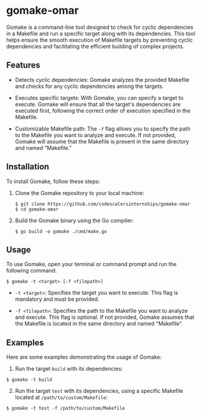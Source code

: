 # gomake-omar

Gomake is a command-line tool designed to check for cyclic dependencies in a Makefile and run a specific target along with its dependencies. This tool helps ensure the smooth execution of Makefile targets by preventing cyclic dependencies and facilitating the efficient building of complex projects.

## Features

- Detects cyclic dependencies: Gomake analyzes the provided Makefile and checks for any cyclic dependencies among the targets.

- Executes specific targets: With Gomake, you can specify a target to execute. Gomake will ensure that all the target's dependencies are executed first, following the correct order of execution specified in the Makefile.

- Customizable Makefile path: The `-f` flag allows you to specify the path to the Makefile you want to analyze and execute. If not provided, Gomake will assume that the Makefile is present in the same directory and named "Makefile."

## Installation

To install Gomake, follow these steps:

1. Clone the Gomake repository to your local machine:

   ```shell
   $ git clone https://github.com/codescalersinternships/gomake-omar
   $ cd gomake-omar
   ```
2. Build the Gomake binary using the Go compiler:
   ```shell
   $ go build -o gomake ./cmd/make.go
   ```

## Usage

To use Gomake, open your terminal or command prompt and run the following command:
   ```shell
   $ gomake -t <target> [-f <filepath>]
   ```

- `-t <target>`: Specifies the target you want to execute. This flag is mandatory and must be provided.

- `-f <filepath>`: Specifies the path to the Makefile you want to analyze and execute. This flag is optional. If not provided, Gomake assumes that the Makefile is located in the same directory and named "Makefile".

## Examples

Here are some examples demonstrating the usage of Gomake:

1. Run the target `build` with its dependencies:
```shell
$ gomake -t build
```
2. Run the target `test` with its dependencies, using a specific Makefile located at `/path/to/custom/Makefile`:
```shell
$ gomake -t test -f /path/to/custom/Makefile
```

